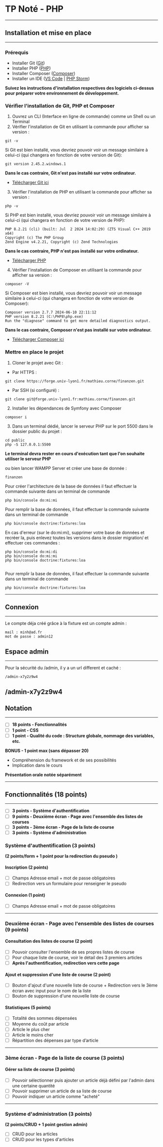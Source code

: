 # TP Noté - PHP

---

## Installation et mise en place

---

### Prérequis 
- Installer Git ([Git](https://git-scm.com/downloads))
- Installer PHP ([PHP](https://www.php.net/downloads.php))
- Installer Composer ([Composer](https://getcomposer.org/download/))
- Installer un IDE ([VS Code](https://code.visualstudio.com/download) | [PHP Storm](https://www.jetbrains.com/fr-fr/phpstorm/download/#section=windows))

**Suivez les instructions d'installation respectives des logiciels ci-dessus pour préparer votre environnement de développement.**

### Vérifier l'installation de Git, PHP et Composer
1. Ouvrez un CLI (Interface en ligne de commande) comme un Shell ou un Terminal
2. Vérifier l'installation de Git en utilisant la commande pour afficher sa version :
```
git -v
```
Si Git est bien installé, vous devriez pouvoir voir un message similaire à celui-ci (qui changera en fonction de votre version de Git):
```
git version 2.45.2.windows.1
```
**Dans le cas contraire, Git n'est pas installé sur votre ordinateur.**
- [Télécharger Git ici](https://git-scm.com/downloads)

3. Vérifier l'installation de PHP en utilisant la commande pour afficher sa version :
```
php -v
```
Si PHP est bien installé, vous devriez pouvoir voir un message similaire à celui-ci (qui changera en fonction de votre version de PHP):
```
PHP 8.2.21 (cli) (built: Jul  2 2024 14:02:29) (ZTS Visual C++ 2019 x64)
Copyright (c) The PHP Group
Zend Engine v4.2.21, Copyright (c) Zend Technologies
```
**Dans le cas contraire, PHP n'est pas installé sur votre ordinateur.**
- [Télécharger PHP](https://www.php.net/downloads.php)

4. Vérifier l'installation de Composer en utilisant la commande pour afficher sa version :
```
composer -V
```
Si Composer est bien installé, vous devriez pouvoir voir un message similaire à celui-ci (qui changera en fonction de votre version de Composer):
```
Composer version 2.7.7 2024-06-10 22:11:12
PHP version 8.2.21 (C:\PHP8\php.exe)
Run the "diagnose" command to get more detailed diagnostics output.
```
**Dans le cas contraire, Composer n'est pas installé sur votre ordinateur.**
- [Télécharger Composer ici](https://getcomposer.org/download/)

### Mettre en place le projet
1. Cloner le projet avec Git :
- Par HTTPS :
```
git clone https://forge.univ-lyon1.fr/mathieu.corne/finanzen.git
```
- Par SSH (si configuré) :
```
git clone git@forge.univ-lyon1.fr:mathieu.corne/finanzen.git
```
2. Installer les dépendances de Symfony avec Composer
```
composer i
```
3. Dans un terminal dédié, lancer le serveur PHP sur le port 5500 dans le dossier public du projet :
```
cd public
php -S 127.0.0.1:5500

```
**Le terminal devra rester en cours d'exécution tant que l'on souhaite utiliser le serveur PHP**

ou bien lancer WAMPP Server et créer une base de donnée :
```
finanzen

```
Pour créer l'architecture de la base de données il faut effectuer la commande suivante dans un terminal de commande 

```
php bin/console do:mi:mi

```
Pour remplir la base de données, il faut effectuer la commande suivante dans un terminal de commande 

```
php bin/console doctrine:fixtures:loa
```
En cas d'erreur (sur le do:mi:mi), supprimer votre base de données et recréer la, puis enlevez toutes les versions dans le dossier migration/ et effectuer ces commandes :

```
php bin/console do:mi:di
php bin/console do:mi:mi
php bin/console doctrine:fixtures:loa


```
Pour remplir la base de données, il faut effectuer la commande suivante dans un terminal de commande 

```
php bin/console doctrine:fixtures:loa
```
---

## Connexion

---
Le compte déja créé grâce à la fixture est un compte admin :

```
mail : minh@ad.fr
mot de passe : admin12
```

## Espace admin

---
Pour la sécurité du /admin, il y a un url different et caché :
```
/admin-x7y2z9w4

```
/admin-x7y2z9w4
---

## Notation

---

- [ ] **18 points - Fonctionnalités**
- [ ] **1 point - CSS**
- [ ] **1 point - Qualité du code : Structure globale, nommage des variables, etc.**

**BONUS - 1 point max (sans dépasser 20)**
- Compréhension du framework et de ses possibilités
- Implication dans le cours

**Présentation orale notée séparément**

---

## Fonctionnalités (18 points)

---

- [ ] **3 points - Système d'authentification**
- [ ] **9 points - Deuxième écran - Page avec l'ensemble des listes de courses**
- [ ] **3 points - 3ème écran - Page de la liste de course**
- [ ] **3 points - Système d'administration**

### Système d'authentification (3 points)

**(2 points/form + 1 point pour la redirection du pseudo )**

#### Inscription (2 points)
- [ ] Champs Adresse email + mot de passe obligatoires 
- [ ] Redirection vers un formulaire pour renseigner le pseudo

#### Connexion (1 point)
- [ ] Champs Adresse email + mot de passe obligatoires

---

### Deuxième écran - Page avec l'ensemble des listes de courses (9 points)


#### Consultation des listes de course (2 point)
- [ ] Pouvoir consulter l'ensemble de ses propres listes de course
- [ ] Pour chaque liste de course, voir le détail des 3 premiers articles
- [ ] **Après l'authentification, redirection vers cette page**

#### Ajout et suppression d'une liste de course (2 point)
- [ ] Bouton d'ajout d'une nouvelle liste de course + Redirection vers le 3ème écran avec input pour le nom de la liste
- [ ] Bouton de suppression d'une nouvelle liste de course

#### Statistiques (5 points)
- [ ] Totalité des sommes dépensées
- [ ] Moyenne du coût par article
- [ ] Article le plus cher
- [ ] Article le moins cher
- [ ] Répartition des dépenses par type d’article

---

### 3ème écran - Page de la liste de course (3 points)

#### Gérer sa liste de course (3 points)
- [ ] Pouvoir sélectionner puis ajouter un article déjà défini par l'admin dans une certaine quantité
- [ ] Pouvoir supprimer un article de sa liste de course
- [ ] Pouvoir indiquer un article comme "acheté"

---

### Système d'administration (3 points)

**(2 points/CRUD + 1 point gestion admin)**

- [ ] CRUD pour les articles
- [ ] CRUD pour les types d'articles
